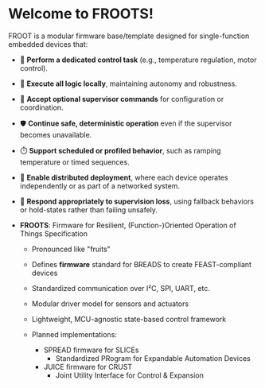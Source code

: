 # Welcome to FROOTS!

FROOT is a modular firmware base/template designed for single-function embedded devices that:

- 🔧 **Perform a dedicated control task** (e.g., temperature regulation, motor control).
- 🧠 **Execute all logic locally**, maintaining autonomy and robustness.
- 🔄 **Accept optional supervisor commands** for configuration or coordination.
- 🛡️ **Continue safe, deterministic operation** even if the supervisor becomes unavailable.
- ⏱️ **Support scheduled or profiled behavior**, such as ramping temperature or timed sequences.
- 🤝 **Enable distributed deployment**, where each device operates independently or as part of a networked system.
- 🔌 **Respond appropriately to supervision loss**, using fallback behaviors or hold-states rather than failing unsafely.

- **FROOTS**: Firmware for Resilient, (Function-)Oriented Operation of Things Specification

  - Pronounced like "fruits"
  - Defines **firmware** standard for BREADS to create FEAST-compliant devices
  - Standardized communication over I²C, SPI, UART, etc.
  - Modular driver model for sensors and actuators
  - Lightweight, MCU-agnostic state-based control framework

  - Planned implementations:
    - SPREAD firmware for SLICEs
      - Standardized PRogram for Expandable Automation Devices
    - JUICE firmware for CRUST
      - Joint Utility Interface for Control & Expansion
